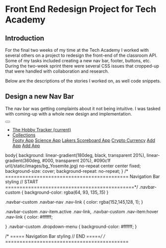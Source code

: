 # Front End Redesign Project for Tech Academy

## Introduction
For the final two weeks of my time at the Tech Academy I worked with several others on a project to redesign the front-end of the classroom API. Some of my tasks included creating a new nav bar, footer, buttons, etc. During the two-week sprint there were several CSS issues that cropped-up that were handled with collaboration and research. 

Below are the descriptions of the stories I worked on, as well code snippets.

## Design a new Nav Bar
The nav bar was getting complaints about it not being intuitive. I was tasked with coming-up with a whole new design and implementation. 

<head>
    <link rel="stylesheet" href="https://maxcdn.bootstrapcdn.com/bootstrap/4.0.0/css/bootstrap.min.css" integrity="sha384-Gn5384xqQ1aoWXA+058RXPxPg6fy4IWvTNh0E263XmFcJlSAwiGgFAW/dAiS6JXm" crossorigin="anonymous">
</head>
<nav class="navbar navbar-expand-lg navbar-custom ">
  <button class="navbar-toggler" type="button" data-toggle="collapse" data-target="#navbarSupportedContent" aria-controls="navbarSupportedContent" aria-expanded="false" aria-label="Toggle navigation">
    <span class="navbar-toggler-icon"></span>
  </button>
  <div class="collapse navbar-collapse" id="navbarSupportedContent">
    <ul class="navbar-nav mr-auto">
      <li class="nav-item active">
        <a class="nav-link" href="{% url 'home' %}">The Hobby Tracker <span class="sr-only">(current)</span></a>
      </li>
      <li class="nav-item dropdown">
        <a class="nav-link dropdown-toggle" href="#" id="navbarDropdown" role="button" data-toggle="dropdown" aria-haspopup="true" aria-expanded="false">
          Collections
        </a>
        <div class="dropdown-menu" aria-labelledby="navbarDropdown">
          <a class="dropdown-item" href="{% url 'footy' %}" alt="Footy Appy">Footy App</a>
          <a class="dropdown-item" href="{% url 'science' %}" alt="Science Appy">Science App</a>
          <a class="dropdown-item" href="{% url 'scoreboard' %}" alt="Lakers Scoreboard App">Lakers Scoreboard App</a>
          <a class="dropdown-item" href="{% url 'crypto' %}" alt="Crypto Currency">Crypto Currency</a>
          <a class="dropdown-item" href="" alt="">Add App</a>
          <a class="dropdown-item" href="" alt="">Add App</a>
        </div>
      </li>
    </ul>
  </div>
</nav>

body{
    background: linear-gradient(180deg, black, transparent 20%), linear-gradient(360deg, #000, transparent 20%), #090c1f      url(/static/images/bg_Yosemite.jpg) no-repeat center center fixed;
    background-size: cover;
    background-repeat: no-repeat;
}
/* ===========================================
  Navigation Bar styling  //  START
=============================================*/
.navbar-custom {
    background-color: rgba(64, 93, 135,.15)
}

.navbar-custom .navbar-nav .nav-link {
    color: rgba(152,145,128, 1);
}

.navbar-custom .nav-item.active .nav-link,
.navbar-custom .nav-item:hover .nav-link {
    color: #ffffff;

}
.navbar-custom .dropdown-menu {
    background-color: #ffffff;
}

/* ===== Navigation Bar styling  //  END =====*/
/* ===========================================



